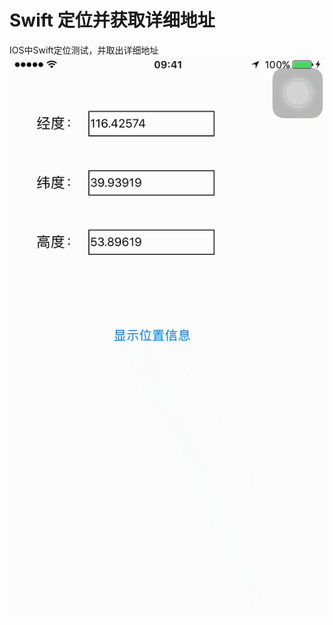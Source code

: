 # Swift 定位并获取详细地址
IOS中Swift定位测试，并取出详细地址
![image-w100](https://github.com/mingmingsuper/LMMLocationDemo/blob/master/image.gif)
